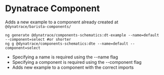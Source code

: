 # Dynatrace Component

Adds a new example to a component already created at
`@dynatrace/barista-components/`

```
ng generate @dynatrace/components-schematics:dt-example --name=default --component=select #or shorter
ng g @dynatrace/components-schematics:dte --name=default --component=select
```

- Specifying a name is required using the --name flag
- Specifying a component is required using the --component flag
- Adds new example to a component with the correct imports
